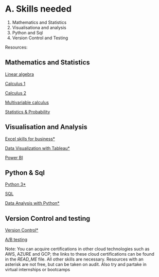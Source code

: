 # A. Skills needed

1. Mathematics and Statistics
2. Visualisationa and analysis
3. Python and Sql
4. Version Control and Testing

Resources:

## Mathematics and Statistics
[Linear algebra](https://www.khanacademy.org/math/linear-algebra)

[Calculus 1](https://www.khanacademy.org/math/calculus-1)

[Calculus 2](https://www.khanacademy.org/math/calculus-2)

[Multivariable calculus](https://www.khanacademy.org/math/multivariable-calculus)

[Statistics & Probability](https://www.khanacademy.org/math/statistics-probability)

## Visualisation and Analysis
[Excel skills for business*](https://coursera.org/specializations/excel)

[Data Visualization with Tableau*](https://coursera.org/specializations/data-visualization)

[Power BI](https://docs.microsoft.com/en-us/users/microsoftpowerplatform-5978/collections/djwu3eywpk4nm)

## Python & Sql
[Python 3*](https://coursera.org/specializations/python-3-programming)

[SQL](https://www.coursera.org/learn/sql-for-data-science)

[Data Analysis with Python*](https://www.datacamp.com/tracks/data-analyst-with-python)

## Version Control and testing
[Version Control*](https://coursera.org/learn/introduction-git-github)

[A/B testing](https://bit.ly/3gzmNQS)




















Note: You can acquire certifications in other cloud technologies such as AWS, AZURE and GCP; the links to these cloud certifications can be found in the *READ_ME* file. All other skills are necessary. Resources with an asterisk are not free, but can be taken on audit. Also try and partake in virtual internships or bootcamps


